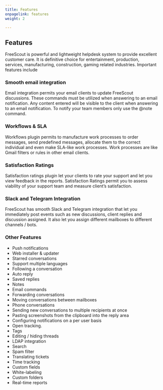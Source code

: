 ```yaml
---
title: Features
onpagelink: features
weight: 2

---
```


Features
--------

FreeScout is powerful and lightweight helpdesk system to provide excellent customer care. It is definitive choice for entertainment, production, services, manufacturing, construction, gaming related industries. Important features include

### Smooth email integration

Email integration permits your email clients to update FreeScout discussions. These commands must be utilized when answering to an email notification. Any content entered will be visible to the client when answering to an email notification. To notify your team members only use the @note command.

### Workflows &amp; SLA

Workflows plugin permits to manufacture work processes to order messages, send predefined messages, allocate them to the correct individual and even make SLA-like work processes. Work processes are like Gmail filters or rules in other email clients.

### Satisfaction Ratings

Satisfaction ratings plugin let your clients to rate your support and let you view feedback in the reports. Satisfaction Ratings permit you to assess viability of your support team and measure client’s satisfaction.

### Slack and Telegram Integration

FreeScout has smooth Slack and Telegram integration that let you immediately post events such as new discussions, client replies and discussion assigned. It also let you assign different mailboxes to different channels / bots.

### Other Features

- Push notifications
- Web installer &amp; updater
- Starred conversations
- Support multiple languages
- Following a conversation
- Auto reply
- Saved replies
- Notes
- Email commands
- Forwarding conversations
- Moving conversations between mailboxes
- Phone conversations
- Sending new conversations to multiple recipients at once
- Pasting screenshots from the clipboard into the reply area
- Configuring notifications on a per user basis
- Open tracking.
- Tags
- Editing / hiding threads
- LDAP integration
- Search
- Spam filter
- Translating tickets
- Time tracking
- Custom fields
- White-labeling
- Custom folders
- Real-time reports
 